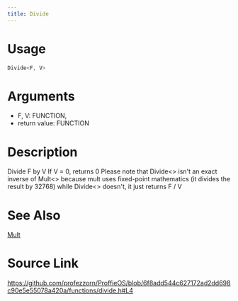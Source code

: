 ```yaml
---
title: Divide
---
```


# Usage
```cpp
Divide<F, V>
```

# Arguments
 * F, V: FUNCTION,
 * return value: FUNCTION

# Description
Divide F by V
If V = 0, returns 0
Please note that Divide<> isn't an exact inverse of Mult<> because mult uses fixed-point mathematics
(it divides the result by 32768) while Divide<> doesn't, it just returns F / V

# See Also
[Mult](/config/functions/Mult.html)

# Source Link
https://github.com/profezzorn/ProffieOS/blob/6f8add544c627172ad2dd698c90e5e55078a420a/functions/divide.h#L4
